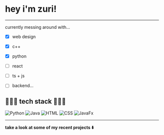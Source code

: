 # hey i'm zuri!
---
currently messing around with...
- [X] web design
- [X] c++
- [X] python
- [ ] react
- [ ] ts + js
- [ ] backend...




## 👩🏽‍💻 tech stack 👩🏽‍💻 
![Python](https://img.shields.io/badge/-Python-333333?style=flat&logo=python)
![Java](https://img.shields.io/badge/java-333333?style=flat&logo=openjdk)
![HTML](https://img.shields.io/badge/-HTML-333333?style=flat&logo=html5)
![CSS](https://img.shields.io/badge/-CSS-333333?style=flat&logo=css3)
![JavaFx](https://img.shields.io/badge/javafx-%333333?style=flat&logo=javafx)

--- 
**take a look at some of my recent projects :arrow_down:**

